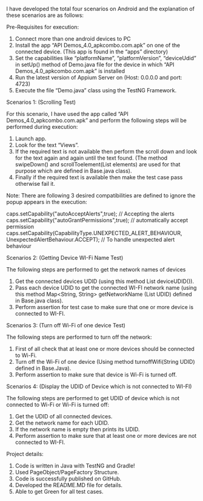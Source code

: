 I have developed the total four scenarios on Android and the explanation of these scenarios are as follows:

Pre-Requisites for execution:

1.	Connect more than one android devices to PC
2.	Install the app “API Demos_4.0_apkcombo.com.apk” on one of the connected device. (This app is found in the “apps” directory)
3.	Set the capabilities like “platformName”, “platformVersion”, “deviceUdid”  in setUp() method of Demo.java file for the device in which “API Demos_4.0_apkcombo.com.apk” is installed
4.	Run the latest version of Appium Server on (Host: 0.0.0.0 and port: 4723)
5.	Execute the file “Demo.java” class using the TestNG Framework.

Scenarios 1: (Scrolling Test)

For this scenario, I have used the app called “API Demos_4.0_apkcombo.com.apk” and perform the following steps will be performed during execution:
1.	Launch app.
2.	Look for the text “Views”.
3.	If the required text is not available then perform the scroll down and look for the text again and again until the text found. (The method swipeDown() and scrollToelement(List<WebElement> elements) are used for that purpose which are defined in Base.java class).
4.	Finally if the required text is available then make the test case pass otherwise fail it.

Note: There are following 3 desired compatibilities are defined to ignore the popup appears in the execution:

caps.setCapability("autoAcceptAlerts",true); // Accepting the alerts
caps.setCapability("autoGrantPermissions",true); // automatically accept permission
caps.setCapability(CapabilityType.UNEXPECTED_ALERT_BEHAVIOUR, UnexpectedAlertBehaviour.ACCEPT); // To handle unexpected alert behaviour

Scenarios 2: (Getting Device WI-Fi Name Test)

The following steps are performed to get the network names of devices
1.	Get the connected devices UDID (using this method List<String> deviceUDID()).
2.	Pass each device UDID to get the connected WI-FI network name (using this method Map<String, String> getNetworkName (List<String> UDID) defined in Base.java class).
3.	Perform assertion for test case to make sure that one or more device is connected to WI-FI.

Scenarios 3: (Turn off Wi-Fi of one device Test)

The following steps are performed to turn off the network:
1.	First of all check that at least one or more devices should be connected to Wi-Fi.
2.	Turn off the Wi-Fi of one device (Using method turnoffWifi(String UDID) defined in Base.Java).
3.	Perform assertion to make sure that device is Wi-Fi is turned off. 

Scenarios 4: (Display the UDID of Device which is not connected to WI-FI)

The following steps are performed to get UDID of device which is not connected to Wi-Fi or Wi-Fi is turned off:
1.	Get the UDID of all connected devices.
2.	Get the network name for each UDID.
3.	If the network name is empty then prints its UDID.
4.	Perform assertion to make sure that at least one or more devices are not connected to WI-FI.

Project details:

1.	Code is written in Java with TestNG and Gradle!
2.	Used PageObject/PageFactory Structure.
3.	Code is successfully published on GitHub.
4.	Developed the README.MD file for details. 
5.	Able to get Green for all test cases.
